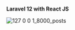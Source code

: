 **Laravel 12 with React JS**


![127 0 0 1_8000_posts](https://github.com/user-attachments/assets/3b0c46d4-90e0-4c62-a47f-84f2b482e8d3)
